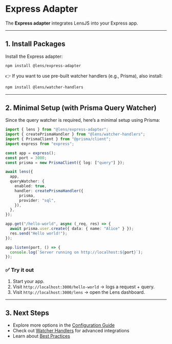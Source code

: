 # Express Adapter

The **Express adapter** integrates LensJS into your Express app.

---

## 1. Install Packages

Install the Express adapter:

```bash
npm install @lens/express-adapter
```

👉 If you want to use pre-built watcher handlers (e.g., Prisma), also install:

```bash
npm install @lens/watcher-handlers
```

---

## 2. Minimal Setup (with Prisma Query Watcher)

Since the query watcher is required, here’s a minimal setup using Prisma:

```ts
import { lens } from "@lens/express-adapter";
import { createPrismaHandler } from "@lens/watcher-handlers";
import { PrismaClient } from "@prisma/client";
import express from "express";

const app = express();
const port = 3000;
const prisma = new PrismaClient({ log: ["query"] });

await lens({
  app,
  queryWatcher: {
    enabled: true,
    handler: createPrismaHandler({
      prisma,
      provider: "sql",
    }),
  },
});

app.get("/hello-world", async (_req, res) => {
  await prisma.user.create({ data: { name: "Alice" } });
  res.send("Hello world!");
});

app.listen(port, () => {
  console.log(`Server running on http://localhost:${port}`);
});
```

### ✅ Try it out
1. Start your app.  
2. Visit `http://localhost:3000/hello-world` → logs a request + query.  
3. Visit `http://localhost:3000/lens` → open the Lens dashboard.  

---

## 3. Next Steps

- Explore more options in the [Configuration Guide](./configuration.md)  
- Check out [Watcher Handlers](../watchers/overview.md) for advanced integrations  
- Learn about [Best Practices](../../guides/best-practices.md)  
